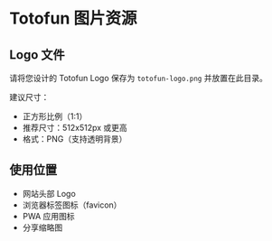 # Totofun 图片资源

## Logo 文件

请将您设计的 Totofun Logo 保存为 `totofun-logo.png` 并放置在此目录。

建议尺寸：
- 正方形比例（1:1）
- 推荐尺寸：512x512px 或更高
- 格式：PNG（支持透明背景）

## 使用位置

- 网站头部 Logo
- 浏览器标签图标（favicon）
- PWA 应用图标
- 分享缩略图

